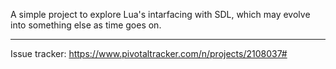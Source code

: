 A simple project to explore Lua's intarfacing with SDL, which may evolve into
something else as time goes on.

---

Issue tracker: https://www.pivotaltracker.com/n/projects/2108037#
